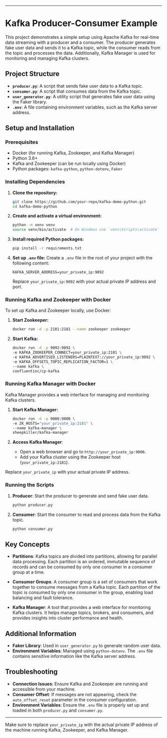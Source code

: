 
---

# Kafka Producer-Consumer Example

This project demonstrates a simple setup using Apache Kafka for real-time data streaming with a producer and a consumer. The producer generates fake user data and sends it to a Kafka topic, while the consumer reads from the topic and processes the data. Additionally, Kafka Manager is used for monitoring and managing Kafka clusters.

## Project Structure

- **`producer.py`**: A script that sends fake user data to a Kafka topic.
- **`consumer.py`**: A script that consumes data from the Kafka topic.
- **`user_generator.py`**: A utility script that generates fake user data using the Faker library.
- **`.env`**: A file containing environment variables, such as the Kafka server address.

## Setup and Installation

### Prerequisites

- Docker (for running Kafka, Zookeeper, and Kafka Manager)
- Python 3.6+
- Kafka and Zookeeper (can be run locally using Docker)
- Python packages: `kafka-python`, `python-dotenv`, `Faker`

### Installing Dependencies

1. **Clone the repository:**
   ```sh
   git clone https://github.com/your-repo/kafka-demo-python.git
   cd kafka-demo-python
   ```

2. **Create and activate a virtual environment:**
   ```sh
   python -m venv venv
   source venv/bin/activate  # On Windows use `venv\Scripts\activate`
   ```

3. **Install required Python packages:**
   ```sh
   pip install -r requirements.txt
   ```

4. **Set up `.env` file:**
   Create a `.env` file in the root of your project with the following content:
   ```
   KAFKA_SERVER_ADDRESS=your_private_ip:9092
   ```
   Replace `your_private_ip:9092` with your actual private IP address and port.

### Running Kafka and Zookeeper with Docker

To set up Kafka and Zookeeper locally, use Docker:

1. **Start Zookeeper:**
   ```sh
   docker run -d -p 2181:2181 --name zookeeper zookeeper
   ```

2. **Start Kafka:**
   ```sh
   docker run -d -p 9092:9092 \
   -e KAFKA_ZOOKEEPER_CONNECT=your_private_ip:2181 \
   -e KAFKA_ADVERTISED_LISTENERS=PLAINTEXT://your_private_ip:9092 \
   -e KAFKA_OFFSETS_TOPIC_REPLICATION_FACTOR=1 \
   --name kafka \
   confluentinc/cp-kafka
   ```

### Running Kafka Manager with Docker

Kafka Manager provides a web interface for managing and monitoring Kafka clusters.

1. **Start Kafka Manager:**
   ```sh
   docker run -d -p 9000:9000 \
   -e ZK_HOSTS="your_private_ip:2181" \
   --name kafka-manager \
   sheepkiller/kafka-manager
   ```

2. **Access Kafka Manager**:
   - Open a web browser and go to `http://your_private_ip:9000`.
   - Add your Kafka cluster using the Zookeeper host (`your_private_ip:2181`).

Replace `your_private_ip` with your actual private IP address.

### Running the Scripts

1. **Producer**: Start the producer to generate and send fake user data.
   ```sh
   python producer.py
   ```

2. **Consumer**: Start the consumer to read and process data from the Kafka topic.
   ```sh
   python consumer.py
   ```

## Key Concepts

- **Partitions**: Kafka topics are divided into partitions, allowing for parallel data processing. Each partition is an ordered, immutable sequence of records and can be consumed by only one consumer in a consumer group at a time.

- **Consumer Groups**: A consumer group is a set of consumers that work together to consume messages from a Kafka topic. Each partition of the topic is consumed by only one consumer in the group, enabling load balancing and fault tolerance.

- **Kafka Manager**: A tool that provides a web interface for monitoring Kafka clusters. It helps manage topics, brokers, and consumers, and provides insights into cluster performance and health.

## Additional Information

- **Faker Library**: Used in `user_generator.py` to generate random user data.
- **Environment Variables**: Managed using `python-dotenv`. The `.env` file contains sensitive information like the Kafka server address.

## Troubleshooting

- **Connection Issues**: Ensure Kafka and Zookeeper are running and accessible from your machine.
- **Consumer Offset**: If messages are not appearing, check the `auto_offset_reset` parameter in the consumer configuration.
- **Environment Variables**: Ensure the `.env` file is properly set up and loaded in both `producer.py` and `consumer.py`.

---

Make sure to replace `your_private_ip` with the actual private IP address of the machine running Kafka, Zookeeper, and Kafka Manager.